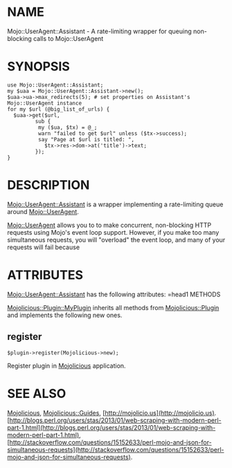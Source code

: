 # NAME

Mojo::UserAgent::Assistant - A rate-limiting wrapper for queuing non-blocking calls to Mojo::UserAgent

# SYNOPSIS

    use Mojo::UserAgent::Assistant;
    my $uaa = Mojo::UserAgent::Assistant->new();
    $uaa->ua->max_redirects(5); # set properties on Assistant's Mojo::UserAgent instance
    for my $url (@big_list_of_urls) {
      $uaa->get($url, 
             sub { 
              my ($ua, $tx) = @_;
              warn "failed to get $url" unless ($tx->success);
              say "Page at $url is titled: ",
                $tx->res->dom->at('title')->text;
             });
    }

# DESCRIPTION

[Mojo::UserAgent::Assistant](http://search.cpan.org/perldoc?Mojo::UserAgent::Assistant) is a wrapper implementing a rate-limiting queue around [Mojo::UserAgent](http://search.cpan.org/perldoc?Mojo::UserAgent).

[Mojo::UserAgent](http://search.cpan.org/perldoc?Mojo::UserAgent) allows you to to make concurrent, non-blocking HTTP requests using Mojo's event loop support.  However, if you make too many simultaneous requests, you will "overload" the event loop, and many of your requests will fail because 

# ATTRIBUTES

[Mojo::UserAgent::Assistant](http://search.cpan.org/perldoc?Mojo::UserAgent::Assistant) has the following attributes:
=head1 METHODS

[Mojolicious::Plugin::MyPlugin](http://search.cpan.org/perldoc?Mojolicious::Plugin::MyPlugin) inherits all methods from
[Mojolicious::Plugin](http://search.cpan.org/perldoc?Mojolicious::Plugin) and implements the following new ones.

## register

    $plugin->register(Mojolicious->new);

Register plugin in [Mojolicious](http://search.cpan.org/perldoc?Mojolicious) application.

# SEE ALSO

[Mojolicious](http://search.cpan.org/perldoc?Mojolicious), [Mojolicious::Guides](http://search.cpan.org/perldoc?Mojolicious::Guides), [http://mojolicio.us](http://mojolicio.us).
[http://blogs.perl.org/users/stas/2013/01/web-scraping-with-modern-perl-part-1.html](http://blogs.perl.org/users/stas/2013/01/web-scraping-with-modern-perl-part-1.html), [http://stackoverflow.com/questions/15152633/perl-mojo-and-json-for-simultaneous-requests](http://stackoverflow.com/questions/15152633/perl-mojo-and-json-for-simultaneous-requests).
